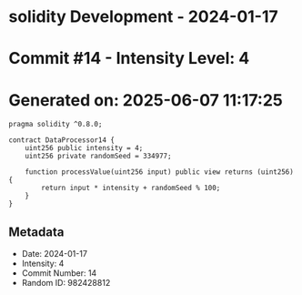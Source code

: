 ﻿# solidity Development - 2024-01-17
# Commit #14 - Intensity Level: 4
# Generated on: 2025-06-07 11:17:25
```solidity
pragma solidity ^0.8.0;

contract DataProcessor14 {
    uint256 public intensity = 4;
    uint256 private randomSeed = 334977;

    function processValue(uint256 input) public view returns (uint256) {
        return input * intensity + randomSeed % 100;
    }
}
```
## Metadata
- Date: 2024-01-17
- Intensity: 4
- Commit Number: 14
- Random ID: 982428812
